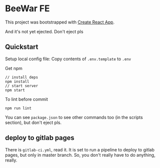 # BeeWar FE

This project was bootstrapped with [Create React App](https://github.com/facebook/create-react-app).

And it's not yet ejected. Don't eject pls

## Quickstart

Setup local config file: Copy contents of `.env.template` to `.env`

Get npm

```text
// install deps
npm install
// start server
npm start
```

To lint before commit

```text
npm run lint
```

You can see `package.json` to see other commands too (in the scripts section), but don't eject pls.

## deploy to gitlab pages

There is `gitlab-ci.yml`, read it.
It is set to run a pipeline to deploy to gitlab pages, but only in master branch.
So, you don't really have to do anything, really.
